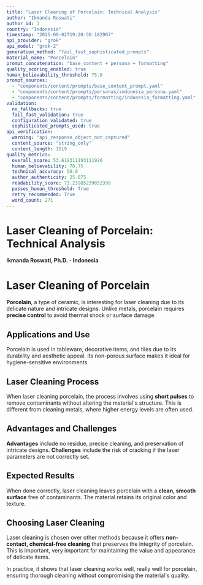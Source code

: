 ```yaml
---
title: "Laser Cleaning of Porcelain: Technical Analysis"
author: "Ikmanda Roswati"
author_id: 3
country: "Indonesia"
timestamp: "2025-09-02T19:20:50.182907"
api_provider: "grok"
api_model: "grok-2"
generation_method: "fail_fast_sophisticated_prompts"
material_name: "Porcelain"
prompt_concatenation: "base_content + persona + formatting"
quality_scoring_enabled: true
human_believability_threshold: 75.0
prompt_sources:
  - "components/content/prompts/base_content_prompt.yaml"
  - "components/content/prompts/personas/indonesia_persona.yaml"
  - "components/content/prompts/formatting/indonesia_formatting.yaml"
validation:
  no_fallbacks: true
  fail_fast_validation: true
  configuration_validated: true
  sophisticated_prompts_used: true
api_verification:
  warning: "api_response_object_not_captured"
  content_source: "string_only"
  content_length: 1519
quality_metrics:
  overall_score: 53.619311193111926
  human_believability: 78.75
  technical_accuracy: 50.0
  author_authenticity: 25.875
  readability_score: 73.23985239852398
  passes_human_threshold: True
  retry_recommended: True
  word_count: 271
---
```

# Laser Cleaning of Porcelain: Technical Analysis

**Ikmanda Roswati, Ph.D. - Indonesia**

# Laser Cleaning of Porcelain

**Porcelain**, a type of ceramic, is interesting for laser cleaning due to its delicate nature and intricate designs. Unlike metals, porcelain requires **precise control** to avoid thermal shock or surface damage.

## Applications and Use

Porcelain is used in tableware, decorative items, and tiles due to its durability and aesthetic appeal. Its non-porous surface makes it ideal for hygiene-sensitive environments.

## Laser Cleaning Process

When laser cleaning porcelain, the process involves using **short pulses** to remove contaminants without altering the material's structure. This is different from cleaning metals, where higher energy levels are often used.

## Advantages and Challenges

**Advantages** include no residue, precise cleaning, and preservation of intricate designs. **Challenges** include the risk of cracking if the laser parameters are not correctly set.

## Expected Results

When done correctly, laser cleaning leaves porcelain with a **clean, smooth surface** free of contaminants. The material retains its original color and texture.

## Choosing Laser Cleaning

Laser cleaning is chosen over other methods because it offers **non-contact, chemical-free cleaning** that preserves the integrity of porcelain. This is important, very important for maintaining the value and appearance of delicate items.

In practice, it shows that laser cleaning works well, really well for porcelain, ensuring thorough cleaning without compromising the material's quality.